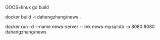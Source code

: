 GOOS=linux go build

docker build -t dahengzhang/news .

docker run -d --name news-server --link news-mysql:db -p 8080:8080 dahengzhang/news
